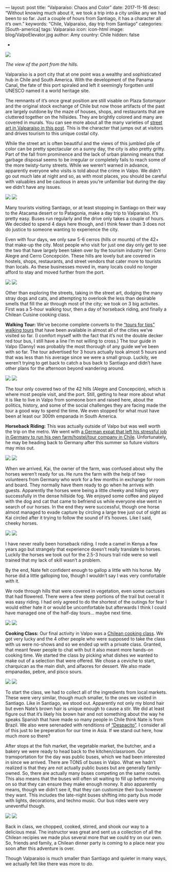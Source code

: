 —
layout: post
title: “Valparaíso: Chaos and Color”
date: 2017-11-16
desc: “Without knowing much about it, we took a trip into a city unlike any we had been to so far. Just a couple of hours from Santiago, it has a character all it’s own.”
keywords: “Chile, Valparaíso, day trip from Santiago”
categories: [South-america]
tags: Valparaíso
icon: icon-html
image: blog/ValpoElevator.jpg
author: Amy
country: Chile
hidden: false

-

<div style=“text-align: center;”><a href=“/static/assets/img/blog/ValpoScene.jpg” target=“_blank”><img src=“/static/assets/img/blog/ValpoScene.jpg” style=“max-width: calc(100% - 20px);”></a><p><i>The view of the port from the hills.</i></p></div><p></p> 

Valparaíso is a port city that at one point was a wealthy and sophisticated hub in Chile and South America. With the development of the Panama Canal, the fate of this port spiraled and left it seemingly forgotten until UNESCO named it a world heritage site. 

The remnants of it’s once great position are still visable on Plaza Sotomayor and the original stock exchange of Chile but now those artifacts of the past are largely outdone by the maze of houses, shops, and restaurants that are cluttered together on the hillsides. They are brightly colored and many are covered in murals. You can see more about all the many varieties of [street art in Valparaíso in this post](www.awellchartedpath.com/blog/2017/11/StreetArt). This is the character that jumps out at visitors and drives tourism to this unique costal city. 

While the street art is often beautiful and the views of this jumbled pile of color can be pretty spectacular on a sunny day, the city is also pretty gritty. Part of the fall from prominence and the lack of urban planning means that garbage disposal seems to be irregular or completely fails to reach some of the more twisty-turny streets. While we weren’t warned in advance, apparently everyone who visits is told about the crime in Valpo. We didn’t go out much late at night and so, as with most places, you should be careful with valuables and be cautious in areas you’re unfamiliar but during the day we didn’t have any issues. 

<div style=“text-align: center; max-width: calc(100% - 20px);”><a href=“/static/assets/img/blog/ValpoElevator.jpg” target=“_blank”><img src=“/static/assets/img/blog/ValpoElevator.jpg” width=“45%”></a> <a href=“/static/assets/img/blog/ValpoPort.jpg” target=“_blank”><img src=“/static/assets/img/blog/ValpoPort.jpg” width=“45%”></a></div><p></p>

Many tourists visiting Santiago, or at least stopping in Santiago on their way to the Atacama desert or to Patagonia, make a day trip to Valparaíso. It’s pretty easy. Buses run regularly and the drive only takes a couple of hours. We decided to spend 4 days here though, and I think fewer than 3 does not do justice to someone wanting to experience the city. 

Even with four days, we only saw 5-6 cerros (hills or mounts) of the 42+ that make-up the city. Most people who visit for just one day only get to see the two that have largely been taken over by the tourism industry her: Cerro Alegre and Cerro Concepción. These hills are lovely but are covered in hostels, shops, restaurants, and street vendors that cater more to tourists than locals. As these businesses moved in, many locals could no longer afford to stay and moved further from the port. 

<div style=“text-align: center; max-width: calc(100% - 20px);”><a href=“/static/assets/img/blog/ValpoAlley.jpg” target=“_blank”><img src=“/static/assets/img/blog/ValpoAlley.jpg” width=“45%”></a> <a href=“/static/assets/img/blog/ValpoQueenVic.jpg” target=“_blank”><img src=“/static/assets/img/blog/ValpoQueenVic.jpg” width=“45%”></a></div><p></p>

Other than exploring the streets, taking in the street art, dodging the many stray dogs and cats, and attempting to overlook the less than desirable smells that fill the air through most of the city; we took on 3 big activites. First was a 5-hour walking tour, then a day of horseback riding, and finally a Chilean Cuisine cooking class. 

**Walking Tour:** We’ve become complete converts to the [“tours for tips” walking tours](http://www.freetourvalparaiso.cl/portada.html) that have been available in almost all of the cities we’ve visited so far. (I comfort myself with the fact that it’s not the double decker red tour bus, I still have a line I’m not willing to cross.) The tour guide in Valpo (Danny) was probably the most thorough of any guide we’ve been with so far. The tour advertised for 3 hours actually took almost 5 hours and that was less than his average since we were a small group. Luckily, we weren’t trying to get back to catch a bus back to Santiago and didn’t have other plans for the afternoon beyond wandering around. 

<div style=“text-align: center; max-width: calc(100% - 20px);”><a href=“/static/assets/img/blog/ValpoAlley.jpg” target=“_blank”><img src=“/static/assets/img/blog/ValpoAlley.jpg” width=“45%”></a> <a href=“/static/assets/img/blog/ValpoQueenVic.jpg” target=“_blank”><img src=“/static/assets/img/blog/ValpoQueenVic.jpg” width=“45%”></a></div><p></p>

The tour only covered two of the 42 hills (Alegre and Concepción), which is where most people visit, and the port. Still, getting to hear more about what it is like to live in Valpo from someone born and raised here, about the politics, history, and some of the social challenges they are facing made the tour a good way to spend the time. We even stopped for what must have been at least our 300th empanada in South America.  

**Horseback Riding:** This was actually outside of Valpo but was well worth the trip on the metro. We went with [a German expat that left his stressful job in Germany to run his own farm/hostel/tour company in Chile](http://www.campesano.com/horseback-riding-trails). Unfortunately, he may be heading back to Germany after this summer so future visitors may miss out. 

<div style=“text-align: center; max-width: calc(100% - 20px);”><a href=“/static/assets/img/blog/ValpoAlley.jpg” target=“_blank”><img src=“/static/assets/img/blog/ValpoAlley.jpg” width=“45%”></a> <a href=“/static/assets/img/blog/ValpoQueenVic.jpg” target=“_blank”><img src=“/static/assets/img/blog/ValpoQueenVic.jpg” width=“45%”></a></div><p></p>

When we arrived, Kai, the owner of the farm, was confused about why the horses weren’t ready for us. He runs the farm with the help of two volunteers from Germany who work for a few months in exchange for room and board. They normally have them ready to go when he arrives with guests. Apparently the horses were being a little cheeky and hiding very successfully in the dense hillside fog. We enjoyed some coffee and played with the dog and cat that came to befriend us while everyone else went in search of our horses. In the end they were successful, though one horse almost managed to evade capture by circling a large tree just out of sight as Kai circled after it trying to follow the sound of it’s hooves. Like I said, cheeky horses. 

<div style=“text-align: center; max-width: calc(100% - 20px);”><a href=“/static/assets/img/blog/ValpoAlley.jpg” target=“_blank”><img src=“/static/assets/img/blog/ValpoAlley.jpg” width=“45%”></a> <a href=“/static/assets/img/blog/ValpoQueenVic.jpg” target=“_blank”><img src=“/static/assets/img/blog/ValpoQueenVic.jpg” width=“45%”></a></div><p></p>

I have never really been horseback riding. I rode a camel in Kenya a few years ago but strangely that experience doesn’t really translate to horses. Luckily the horses we took out for the 2.5-3 hours trail ride were so well trained that my lack of skill wasn’t a problem. 

By the end, Nate felt confident enough to gallop a little with his horse. My horse did a little galloping too, though I wouldn’t say I was very comfortable with it. 

We rode through hills that were covered in vegetation, even some cactuses that had flowered. There were a few steep portions of the trail but overall it was easy riding. I had only agreed to do the shortest of the outings for fear I would either hate it or would be uncomfortable but afterwards I think I could have managed one of the half-day tours... maybe next time.  

<div style=“text-align: center; max-width: calc(100% - 20px);”><a href=“/static/assets/img/blog/ValpoAlley.jpg” target=“_blank”><img src=“/static/assets/img/blog/ValpoAlley.jpg” width=“45%”></a> <a href=“/static/assets/img/blog/ValpoQueenVic.jpg” target=“_blank”><img src=“/static/assets/img/blog/ValpoQueenVic.jpg” width=“45%”></a></div><p></p>

**Cooking Class:** Our final activity in Valpo was a [Chilean cooking class](http://www.chileancuisine.cl/). We got very lucky and the 4 other people who were supposed to take the class with us were no-shows and so we ended up with a private class. Granted, that meant fewer people to chat with but it also meant more hands-on cooking time. We started the class by picking what dishes we wanted to make out of a selection that were offered. We chose a ceviche to start, charquican as the main dish, and alfaores for dessert. We also made empanadas, pebre, and pisco sours. 

<div style=“text-align: center; max-width: calc(100% - 20px);”><a href=“/static/assets/img/blog/ValpoMarket.jpg” target=“_blank”><img src=“/static/assets/img/blog/ValpoMarket.jpg” width=“45%”></a> <a href=“/static/assets/img/blog/ValpoVeg.jpg” target=“_blank”><img src=“/static/assets/img/blog/ValpoVeg.jpg” width=“45%”></a></div><p></p>

To start the class, we had to collect all of the ingredients from local markets. These were very similar, though much smaller, to the ones we visited in Santiago. Like in Santiago, we stood out. Apparently not only my blond hair but even Nate’s brown hair is unique enough to cause a stir. We did at least figure out that it’s likely his brown hair and not something about the way he speaks Spanish that have made so many people in Chile think Nate is from Brazil. We also were serenaded with renditions of [“Despacito”](https://m.youtube.com/watch?v=kJQP7kiw5Fk). I consider all of this just to be preperation for our time in Asia. If we stand out here, how much more so there?


After stops at the fish market, the vegetable market, the butcher, and a bakery we were ready to head back to the kitchen/classroom. Our tramsportation for the day was public buses, which we had been interested in since we arrived. There are TONS of buses in Valpo. What we hadn’t realized is that they are not actually public buses but are generally family-owned. So, there are actually many buses competing on the same routes. This also means that the buses will often sit waiting to fill up before moving on so that they can ensure they make enough money. It also apparently means, though we didn’t see it, that they can customize their bus however they want. This includes the late-night buses shifting into party bus mode with lights, decorations, and techno music. Our bus rides were very uneventful though. 

<div style=“text-align: center; max-width: calc(100% - 20px);”><a href=“/static/assets/img/blog/ValpoEmpanada.jpg” target=“_blank”><img src=“/static/assets/img/blog/ValpoEmpanada.jpg” width=“45%”></a> <a href=“/static/assets/img/blog/ValpoCeviche.jpg” target=“_blank”><img src=“/static/assets/img/blog/ValpoCeviche.jpg” width=“45%”></a></div><p></p>

Back in class, we chopped, cooked, stirred, and shook our way to a delicious meal. The instructor was great and sent us a collection of all the Chilean recipies we made plus several more that we could try on our own. So, friends and family, a Chilean dinner party is coming to a place near you soon after this adventure is over. 

Though Valparaíso is much smaller than Santiago and quieter in many ways, we actually felt like there was more to _do_.

